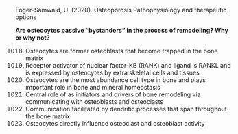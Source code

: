 Foger-Samwald, U. (2020). Osteoporosis Pathophysiology and therapeutic options

**Are osteocytes passive “bystanders” in the process of remodeling? Why or why not?**

1018. Osteocytes are former osteoblasts that become trapped in the bone matrix
1018. Receptor activator of nuclear factor-KB (RANK) and ligand is RANKL and is expressed by osteocytes by extra skeletal cells and tissues  
1019. Osteocytes are the most abundance cell type in bone and plays important role in bone and mineral homeostasis 
1019. Central role of as initiators and drivers of bone remodeling via communicating with osteoblasts and osteoclasts
1019. Communication facilitated by dendritic processes that span throughout the bone matrix
1019. Osteocytes directly influence osteoclast and osteoblast activity